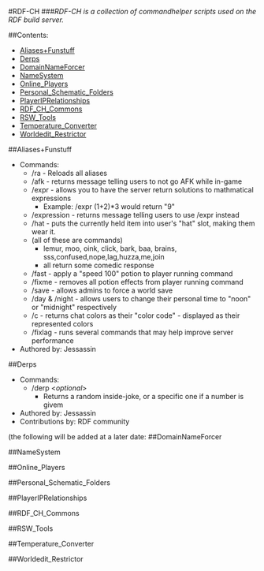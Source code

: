 #RDF-CH
###*RDF-CH is a collection of commandhelper scripts used on the RDF build server.*

##Contents:
* [Aliases+Funstuff](#Aliases+Funstuff)
* [Derps](#Derps)
* [DomainNameForcer](#DomainNameForcer)
* [NameSystem](#NameSystem)
* [Online_Players](#Online_Players)
* [Personal_Schematic_Folders](#Personal_Schematic_Folders)
* [PlayerIPRelationships](#PlayerIPRelationships)
* [RDF_CH_Commons](#RDF_CH_Commons)
* [RSW_Tools](#RSW_Tools)
* [Temperature_Converter](#Temperature_Converter)
* [Worldedit_Restrictor](#Worldedit_Restrictor)

##Aliases+Funstuff
* Commands:
	* /ra - Reloads all aliases
	* /afk - returns message telling users to not go AFK while in-game
	* /expr - allows you to have the server return solutions to mathmatical expressions
		* Example: /expr (1+2)*3 would return "9"
	* /expression - returns message telling users to use /expr instead
	* /hat - puts the currently held item into user's "hat" slot, making them wear it.
	* (all of these are commands)
		* lemur, moo, oink, click, bark, baa, brains, sss,confused,nope,lag,huzza,me,join
		* all return some comedic response
	* /fast - apply a "speed 100" potion to player running command
	* /fixme - removes all potion effects from player running command
	* /save - allows admins to force a world save
	* /day & /night - allows users to change their personal time to "noon" or "midnight" respectively
	* /c - returns chat colors as their "color code" - displayed as their represented colors
	* /fixlag - runs several commands that may help improve server performance
* Authored by: Jessassin

##Derps
* Commands:
	* /derp <*optional*>
		* Returns a random inside-joke, or a specific one if a number is givem
* Authored by: Jessassin
* Contributions by: RDF community

(the following will be added at a later date: 
##DomainNameForcer

##NameSystem

##Online_Players

##Personal_Schematic_Folders

##PlayerIPRelationships

##RDF_CH_Commons

##RSW_Tools

##Temperature_Converter

##Worldedit_Restrictor

